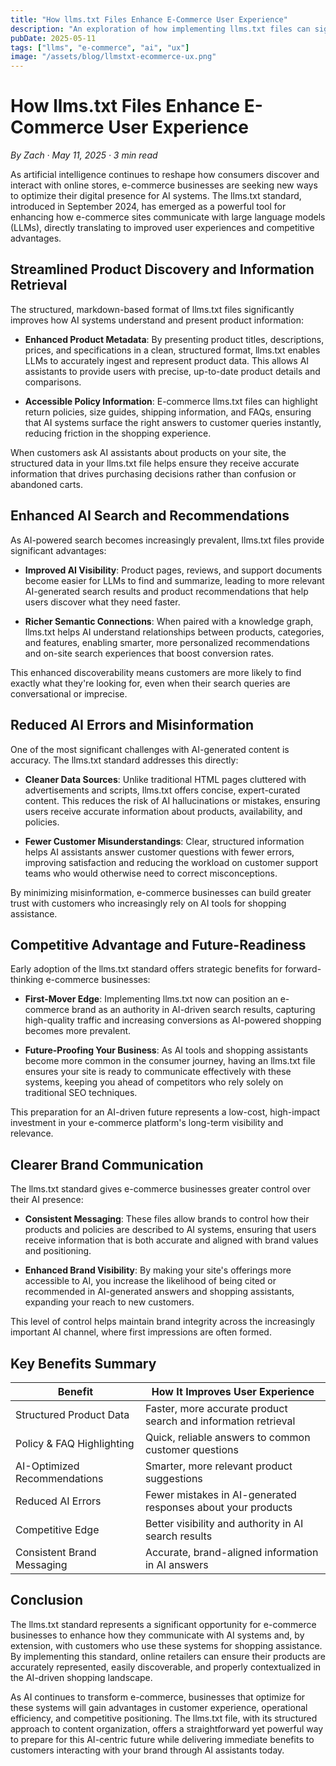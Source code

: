```yaml
---
title: "How llms.txt Files Enhance E-Commerce User Experience"
description: "An exploration of how implementing llms.txt files can significantly improve customer experience, product discovery, and AI interactions for e-commerce websites."
pubDate: 2025-05-11
tags: ["llms", "e-commerce", "ai", "ux"]
image: "/assets/blog/llmstxt-ecommerce-ux.png"
---
```


# How llms.txt Files Enhance E-Commerce User Experience

_By Zach · May 11, 2025 · 3 min read_

As artificial intelligence continues to reshape how consumers discover and interact with online stores, e-commerce businesses are seeking new ways to optimize their digital presence for AI systems. The llms.txt standard, introduced in September 2024, has emerged as a powerful tool for enhancing how e-commerce sites communicate with large language models (LLMs), directly translating to improved user experiences and competitive advantages.

## Streamlined Product Discovery and Information Retrieval

The structured, markdown-based format of llms.txt files significantly improves how AI systems understand and present product information:

- **Enhanced Product Metadata**: By presenting product titles, descriptions, prices, and specifications in a clean, structured format, llms.txt enables LLMs to accurately ingest and represent product data. This allows AI assistants to provide users with precise, up-to-date product details and comparisons.

- **Accessible Policy Information**: E-commerce llms.txt files can highlight return policies, size guides, shipping information, and FAQs, ensuring that AI systems surface the right answers to customer queries instantly, reducing friction in the shopping experience.

When customers ask AI assistants about products on your site, the structured data in your llms.txt file helps ensure they receive accurate information that drives purchasing decisions rather than confusion or abandoned carts.

## Enhanced AI Search and Recommendations

As AI-powered search becomes increasingly prevalent, llms.txt files provide significant advantages:

- **Improved AI Visibility**: Product pages, reviews, and support documents become easier for LLMs to find and summarize, leading to more relevant AI-generated search results and product recommendations that help users discover what they need faster.

- **Richer Semantic Connections**: When paired with a knowledge graph, llms.txt helps AI understand relationships between products, categories, and features, enabling smarter, more personalized recommendations and on-site search experiences that boost conversion rates.

This enhanced discoverability means customers are more likely to find exactly what they're looking for, even when their search queries are conversational or imprecise.

## Reduced AI Errors and Misinformation

One of the most significant challenges with AI-generated content is accuracy. The llms.txt standard addresses this directly:

- **Cleaner Data Sources**: Unlike traditional HTML pages cluttered with advertisements and scripts, llms.txt offers concise, expert-curated content. This reduces the risk of AI hallucinations or mistakes, ensuring users receive accurate information about products, availability, and policies.

- **Fewer Customer Misunderstandings**: Clear, structured information helps AI assistants answer customer questions with fewer errors, improving satisfaction and reducing the workload on customer support teams who would otherwise need to correct misconceptions.

By minimizing misinformation, e-commerce businesses can build greater trust with customers who increasingly rely on AI tools for shopping assistance.

## Competitive Advantage and Future-Readiness

Early adoption of the llms.txt standard offers strategic benefits for forward-thinking e-commerce businesses:

- **First-Mover Edge**: Implementing llms.txt now can position an e-commerce brand as an authority in AI-driven search results, capturing high-quality traffic and increasing conversions as AI-powered shopping becomes more prevalent.

- **Future-Proofing Your Business**: As AI tools and shopping assistants become more common in the consumer journey, having an llms.txt file ensures your site is ready to communicate effectively with these systems, keeping you ahead of competitors who rely solely on traditional SEO techniques.

This preparation for an AI-driven future represents a low-cost, high-impact investment in your e-commerce platform's long-term visibility and relevance.

## Clearer Brand Communication

The llms.txt standard gives e-commerce businesses greater control over their AI presence:

- **Consistent Messaging**: These files allow brands to control how their products and policies are described to AI systems, ensuring that users receive information that is both accurate and aligned with brand values and positioning.

- **Enhanced Brand Visibility**: By making your site's offerings more accessible to AI, you increase the likelihood of being cited or recommended in AI-generated answers and shopping assistants, expanding your reach to new customers.

This level of control helps maintain brand integrity across the increasingly important AI channel, where first impressions are often formed.

## Key Benefits Summary

| Benefit                      | How It Improves User Experience                                |
| ---------------------------- | -------------------------------------------------------------- |
| Structured Product Data      | Faster, more accurate product search and information retrieval |
| Policy & FAQ Highlighting    | Quick, reliable answers to common customer questions           |
| AI-Optimized Recommendations | Smarter, more relevant product suggestions                     |
| Reduced AI Errors            | Fewer mistakes in AI-generated responses about your products   |
| Competitive Edge             | Better visibility and authority in AI search results           |
| Consistent Brand Messaging   | Accurate, brand-aligned information in AI answers              |

## Conclusion

The llms.txt standard represents a significant opportunity for e-commerce businesses to enhance how they communicate with AI systems and, by extension, with customers who use these systems for shopping assistance. By implementing this standard, online retailers can ensure their products are accurately represented, easily discoverable, and properly contextualized in the AI-driven shopping landscape.

As AI continues to transform e-commerce, businesses that optimize for these systems will gain advantages in customer experience, operational efficiency, and competitive positioning. The llms.txt file, with its structured approach to content organization, offers a straightforward yet powerful way to prepare for this AI-centric future while delivering immediate benefits to customers interacting with your brand through AI assistants today.
